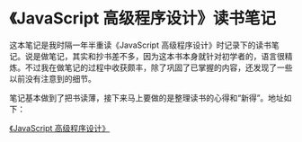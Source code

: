 # 《JavaScript 高级程序设计》读书笔记

这本笔记是我时隔一年半重读《JavaScript 高级程序设计》时记录下的读书笔记。说是做笔记，其实和抄书差不多，因为这本书本身就针对初学者的，语言很精炼。不过我在做笔记的过程中收获颇丰，除了巩固了已掌握的内容，还发现了一些以前没有注意到的细节。

笔记基本做到了把书读薄，接下来马上要做的是整理读书的心得和“新得”。地址如下：

[《JavaScript 高级程序设计》](https://dtcz.gitbooks.io/projsnotes/)